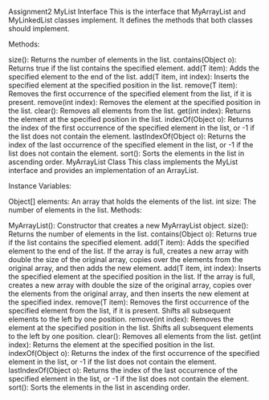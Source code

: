 Assignment2
MyList Interface
This is the interface that MyArrayList and MyLinkedList classes implement. It defines the methods that both classes should implement.

Methods:

size(): Returns the number of elements in the list.
contains(Object o): Returns true if the list contains the specified element.
add(T item): Adds the specified element to the end of the list.
add(T item, int index): Inserts the specified element at the specified position in the list.
remove(T item): Removes the first occurrence of the specified element from the list, if it is present.
remove(int index): Removes the element at the specified position in the list.
clear(): Removes all elements from the list.
get(int index): Returns the element at the specified position in the list.
indexOf(Object o): Returns the index of the first occurrence of the specified element in the list, or -1 if the list does not contain the element.
lastIndexOf(Object o): Returns the index of the last occurrence of the specified element in the list, or -1 if the list does not contain the element.
sort(): Sorts the elements in the list in ascending order.
MyArrayList Class
This class implements the MyList interface and provides an implementation of an ArrayList.

Instance Variables:

Object[] elements: An array that holds the elements of the list.
int size: The number of elements in the list.
Methods:

MyArrayList(): Constructor that creates a new MyArrayList object.
size(): Returns the number of elements in the list.
contains(Object o): Returns true if the list contains the specified element.
add(T item): Adds the specified element to the end of the list. If the array is full, creates a new array with double the size of the original array, copies over the elements from the original array, and then adds the new element.
add(T item, int index): Inserts the specified element at the specified position in the list. If the array is full, creates a new array with double the size of the original array, copies over the elements from the original array, and then inserts the new element at the specified index.
remove(T item): Removes the first occurrence of the specified element from the list, if it is present. Shifts all subsequent elements to the left by one position.
remove(int index): Removes the element at the specified position in the list. Shifts all subsequent elements to the left by one position.
clear(): Removes all elements from the list.
get(int index): Returns the element at the specified position in the list.
indexOf(Object o): Returns the index of the first occurrence of the specified element in the list, or -1 if the list does not contain the element.
lastIndexOf(Object o): Returns the index of the last occurrence of the specified element in the list, or -1 if the list does not contain the element.
sort(): Sorts the elements in the list in ascending order.

